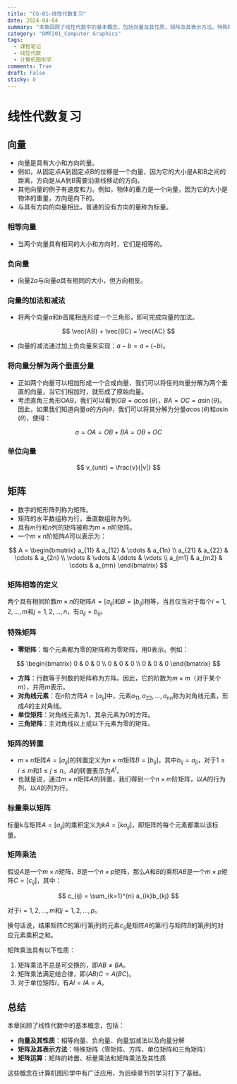 ```yaml
---
title: "CG-01-线性代数复习"
date: 2024-04-04
summary: "本章回顾了线性代数中的基本概念，包括向量及其性质、矩阵及其表示方法、特殊矩阵以及矩阵运算，为计算机图形学的学习打下基础。"
category: "DMT201_Computer Graphics"
tags:
  - 课程笔记
  - 线性代数
  - 计算机图形学
comments: True
draft: False
sticky: 0
---
```

# 线性代数复习

## 向量

- 向量是具有大小和方向的量。
- 例如，从固定点A到固定点B的位移是一个向量，因为它的大小是A和B之间的距离，方向是从A到B需要沿直线移动的方向。
- 其他向量的例子有速度和力。例如，物体的重力是一个向量，因为它的大小是物体的重量，方向是向下的。
- 与具有方向的向量相比，普通的没有方向的量称为标量。

### 相等向量

- 当两个向量具有相同的大小和方向时，它们是相等的。

### 负向量

- 向量$2a$与向量$a$具有相同的大小，但方向相反。

### 向量的加法和减法

- 将两个向量$a$和$b$首尾相连形成一个三角形，即可完成向量的加法。

$$
\vec{AB} + \vec{BC} = \vec{AC}
$$

- 向量的减法通过加上负向量来实现：$a - b = a + (-b)$。

### 将向量分解为两个垂直分量

- 正如两个向量可以相加形成一个合成向量，我们可以将任何向量分解为两个垂直的向量，当它们相加时，就形成了原始向量。
- 考虑直角三角形OAB，我们可以看到$OB = a \cos(\theta)$，$BA = OC = a \sin(\theta)$。因此，如果我们知道向量$a$的方向$\theta$，我们可以将其分解为分量$a \cos(\theta)$和$a \sin(\theta)$，使得：

$$
a = OA = OB + BA = OB + OC
$$

### 单位向量

$$
v_{unit} = \frac{v}{|v|}
$$

## 矩阵

- 数字的矩形阵列称为矩阵。
- 矩阵的水平数组称为行，垂直数组称为列。
- 具有$m$行和$n$列的矩阵被称为$m \times n$阶矩阵。
- 一个$m \times n$阶矩阵$A$可以表示为：

$$
A = \begin{bmatrix}
a_{11} & a_{12} & \cdots & a_{1n} \\
a_{21} & a_{22} & \cdots & a_{2n} \\
\vdots & \vdots & \ddots & \vdots \\
a_{m1} & a_{m2} & \cdots & a_{mn}
\end{bmatrix}
$$

### 矩阵相等的定义

两个具有相同阶数$m \times n$的矩阵$A = [a_{ij}]$和$B = [b_{ij}]$相等，当且仅当对于每个$i = 1, 2, \ldots, m$和$j = 1, 2, \ldots, n$，有$a_{ij} = b_{ij}$。

### 特殊矩阵

- **零矩阵**：每个元素都为零的矩阵称为零矩阵，用$0$表示。例如：

$$
\begin{bmatrix}
0 & 0 & 0 \\
0 & 0 & 0 \\
0 & 0 & 0
\end{bmatrix}
$$

- **方阵**：行数等于列数的矩阵称为方阵。因此，它的阶数为$m \times m$（对于某个$m$），并用$m$表示。
- **对角线元素**：在$n$阶方阵$A = [a_{ij}]$中，元素$a_{11}, a_{22}, \ldots, a_{nn}$称为对角线元素，形成$A$的主对角线。
- **单位矩阵**：对角线元素为1，其余元素为0的方阵。
- **三角矩阵**：主对角线以上或以下元素为零的矩阵。

### 矩阵的转置

- $m \times n$矩阵$A = [a_{ij}]$的转置定义为$n \times m$矩阵$B = [b_{ij}]$，其中$b_{ij} = a_{ji}$，对于$1 \leq i \leq m$和$1 \leq j \leq n$。$A$的转置表示为$A^t$。
- 也就是说，通过$m \times n$矩阵$A$的转置，我们得到一个$n \times m$阶矩阵，以$A$的行为列，以$A$的列为行。

### 标量乘以矩阵

标量$k$与矩阵$A = [a_{ij}]$的乘积定义为$kA = [ka_{ij}]$，即矩阵的每个元素都乘以该标量。

### 矩阵乘法

假设$A$是一个$m \times n$矩阵，$B$是一个$n \times p$矩阵，那么$A$和$B$的乘积$AB$是一个$m \times p$矩阵$C = [c_{ij}]$，其中：

$$
c_{ij} = \sum_{k=1}^{n} a_{ik}b_{kj}
$$

对于$i = 1, 2, \ldots, m$和$j = 1, 2, \ldots, p$。

换句话说，结果矩阵$C$的第$i$行第$j$列的元素$c_{ij}$是矩阵$A$的第$i$行与矩阵$B$的第$j$列的对应元素乘积之和。

矩阵乘法具有以下性质：

1. 矩阵乘法不总是可交换的，即$AB \neq BA$。
2. 矩阵乘法满足结合律，即$(AB)C = A(BC)$。
3. 对于单位矩阵$I$，有$AI = IA = A$。

## 总结

本章回顾了线性代数中的基本概念，包括：

- **向量及其性质**：相等向量、负向量、向量加减法以及向量分解
- **矩阵及其表示方法**：特殊矩阵（零矩阵、方阵、单位矩阵和三角矩阵）
- **矩阵运算**：矩阵的转置、标量乘法和矩阵乘法及其性质

这些概念在计算机图形学中有广泛应用，为后续章节的学习打下了基础。